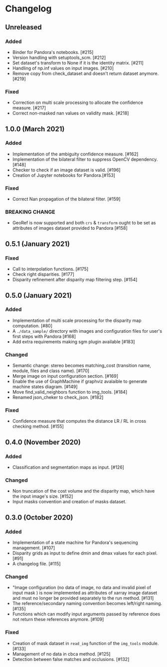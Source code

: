 # Changelog

## Unreleased

### Added

- Binder for Pandora's notebooks. [#215] 
- Version handling with setuptools_scm. [#212]
- Set dataset's transform to None if it is the identity matrix. [#211]
- Handling of np.inf values on input images. [#210]
- Remove copy from check_dataset and doesn't return dataset anymore. [#219]

### Fixed

- Correction on multi scale processing to allocate the confidence measure. [#217]
- Correct non-masked nan values on validity mask. [#218]

## 1.0.0 (March 2021)

### Added

- Implementation of the ambiguity confidence measure. [#162] 
- Implementation of the  bilateral filter to suppress OpenCV dependency. [#148] 
- Checker to check if an image dataset is valid. [#196]
- Creation of Jupyter notebooks for Pandora.[#153]

### Fixed

- Correct Nan propagation of the bilateral filter. [#159]

### BREAKING CHANGE

- GeoRef is now supported and both `crs` & `transform` ought to be set as attributes of images dataset provided to Pandora [#158]

## 0.5.1 (January 2021)

### Fixed

- Call to interpolation functions. [#175]
- Check right disparities. [#177]
- Disparity refinement after disparity map filtering step. [#154]

## 0.5.0 (January 2021)

### Added 

- Implementation of multi scale processing for the disparity map computation. [#80]
- A `./data_sample/` directory with images and configuration files for user's first steps with Pandora [#168]
- Add extra requirements making sgm plugin available [#183]

### Changed

- Semantic change: stereo becomes matching_cost (transition name, module, files and class name). [#170]
- Merge image on input configuration section. [#169]
- Enable the use of GraphMachine if graphviz avalaible to generate machine states diagram. [#149]
- Move find_valid_neighbors function to img_tools. [#184]
- Renamed json_cheker to check_json. [#182]

### Fixed

- Confidence measure that computes the distance LR / RL in cross checking method. [#155]


## 0.4.0 (November 2020)

### Added

- Classification and segmentation maps as input. [#126]

### Changed

- Non truncation of the cost volume and the disparity map, which have the input image's size. [#152]
- Input masks convention and creation of masks dataset.

## 0.3.0 (October 2020)

### Added

- Implementation of a state machine for Pandora's sequencing management. [#107]
- Disparity grids as input to define dmin and dmax values for each pixel. [#91]
- A changelog file. [#115]

### Changed

- "Image configuration (no data of image, no data and invalid pixel of input mask ) is now
  implemented as attributes of xarray image dataset and must no longer be provided separately to the run method. [#131]
- The reference/secondary naming convention becomes left/right naming. [#135]
- Functions which can modify input arguments passed by reference does not return these references anymore. [#109]

### Fixed

- Creation of mask dataset in `read_img` function of the `img_tools` module. [#133]
- Management of no data in cbca method. [#125]
- Detection between false matches and occlusions. [#132]
